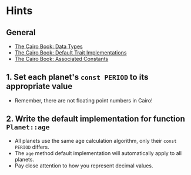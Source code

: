 # Hints

## General

- [The Cairo Book: Data Types][data-types]
- [The Cairo Book: Default Trait Implementations][default-implementation]
- [The Cairo Book: Associated Constants][associated-constants]

## 1. Set each planet's `const PERIOD` to its appropriate value

- Remember, there are not floating point numbers in Cairo!

## 2. Write the default implementation for function `Planet::age`

- All planets use the same age calculation algorithm, only their `const PERIOD` differs.
- The `age` method default implementation will automatically apply to all planets.
- Pay close attention to how you represent decimal values.

[data-types]: https://book.cairo-lang.org/ch02-02-data-types.html
[default-implementation]: https://book.cairo-lang.org/ch08-02-traits-in-cairo.html?highlight=default#default-implementations
[associated-constants]: https://book.cairo-lang.org/ch11-10-associated-items.html?highlight=const#associated-constants